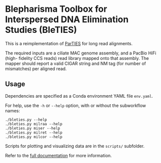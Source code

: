 Blepharisma Toolbox for Interspersed DNA Elimination Studies (BleTIES)
======================================================================

This is a reimplementation of [ParTIES](https://github.com/oarnaiz/ParTIES) for 
long read alignments. 

The required inputs are a ciliate MAC genome assembly, and a PacBio HiFi (high-
fidelity CCS reads) read library mapped onto that assembly. The mapper should
report a valid CIGAR string and NM tag (for number of mismatches) per aligned
read.


Usage
-----

Dependencies are specified as a Conda environment YAML file `env.yaml`.

For help, use the `-h` or `--help` option, with or without the subworkflow 
names:

```
./bleties.py --help
./bleties.py milraa --help
./bleties.py miser --help
./bleties.py milret --help
./bleties.py milcor --help
```

Scripts for plotting and visualizing data are in the `scripts/` subfolder.

Refer to the [full documentation](./docs/index.md) for more information.
